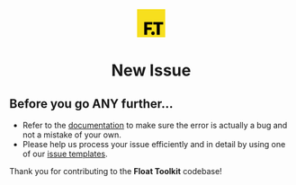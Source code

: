<div align="center" style="margin-bottom: 0.5rem">
	<img src="https://raw.githubusercontent.com/float-toolkit/core/HEAD/media/ftlogo.svg" width="50" />
</div>

<h1 align="center">New Issue</h1>

## Before you go ANY further...

-   Refer to the [documentation](https://float-toolkit.web.app/) to make sure the error is actually a bug and not a mistake of your own.
-   Please help us process your issue efficiently and in detail by using one of our [issue templates](https://github.com/float-toolkit/core/issues/new/choose).

Thank you for contributing to the **Float Toolkit** codebase!
